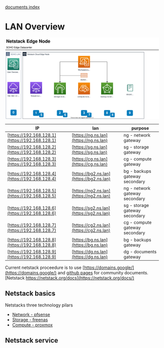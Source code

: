 [documents index](../)
# LAN Overview

![netstackEdgeNode](./netstackEdgeNode.svg)

| IP | lan | purpose |
|----|-----|---------|
| [https://192.168.128.1](https://192.168.128.1) | [https://ng.ns.lan](https://ng.ns.lan) | ng - network gateway | 
| [https://192.168.128.2](https://192.168.128.2) | [https://sg.ns.lan](https://sg.ns.lan) | sg - storage gateway | 
| [https://192.168.128.3](https://192.168.128.3) | [https://cg.ns.lan](https://cg.ns.lan) | cg - compute gateway | 
| [https://192.168.128.4](https://192.168.128.4) | [https://bg2.ns.lan](https://bg2.ns.lan) | bg - backups gateway secondary|
| [https://192.168.128.5](https://192.168.128.5) | [https://ng2.ns.lan](https://ng2.ns.lan) | ng - network gateway secondary| 
| [https://192.168.128.6](https://192.168.128.6) | [https://sg2.ns.lan](https://sg2.ns.lan) | sg - storage gateway secondary| 
| [https://192.168.128.7](https://192.168.128.7) | [https://cg2.ns.lan](https://cg2.ns.lan) | cg - compute gateway secondary| 
| [https://192.168.128.8](https://192.168.128.8) | [https://bg.ns.lan](https://bg.ns.lan) | bg - backups gateway |
| [https://192.168.128.9](https://192.168.128.9) | [https://dg.ns.lan](https://dg.ns.lan) | dg - documents gateway | 

Current netstack proceedure is to use [https://domains.google/](https://domains.google/) and [github pages](https://github.com) for community documents.  [Netstack https://netstack.org/docs](https://netstack.org/docs/)

## Netstack basics
Netstacks three technology pilars

- [Network - pfsense](./network/pfsense/)
- [Storage - freenas](./storage/freenas/)
- [Compute - proxmox](./compute/proxmox/)

## Netstack service
